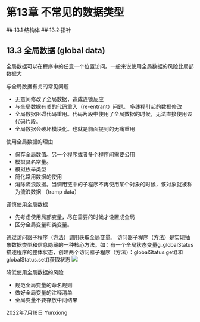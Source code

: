 # 第13章 不常见的数据类型

~~## 13.1 结构体~~
~~## 13.2 指针~~

## 13.3 全局数据 (global data)
全局数据可以在程序中的任意一个位置访问。一般来说使用全局数据的风险比局部数据大

与全局数据有关的常见问题
- 无意间修改了全局数据，造成连锁反应
- 与全局数据有关的代码重入（re-entrant）问题。 多线程引起的数据修改
- 全局数据阻碍代码重用。代码片段中使用了全局数据的时候，无法直接使用该代码片段。
- 全局数据会破坏模块化。也就是前面提到的无痛重用

使用全局数据的理由
- 保存全局数值。另一个程序或者多个程序间需要公用
- 模拟具名常量。
- 模拟枚举类型
- 简化常用数据的使用
- 消除流浪数据。当调用链中的子程序不再使用某个对象的时候，该对象就被称为流浪数据 （tramp data）

谨慎使用全局数据
- 先考虑使用局部变量，尽在需要的时候才设置成全局
- 区分全局变量和类变量。

通过访问器子程序（方法）调用获取全局变量。
访问器子程序（方法）是实现抽象数据类型和信息隐藏的一种核心方法。如：有一个全局状态变量g_globalStatus描述程序的整体状态，创建两个访问器子程序（方法）：globalStatus.get()和globalStatus.set()获取状态
![](_assets_/_file_代码大全（第二版）第13章%20不常见的数据类型/img-代码大全（第二版）第13章%20不常见的数据类型-20220718_104939690.png)


降低使用全局数据的风险
- 规范全局变量的命名规则
- 做好全局变量的注释清单
- 全局变量不要存放中间结果


2022年7月18日
Yunxiong
